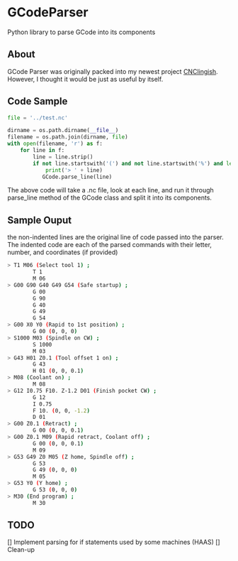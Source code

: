 # GCodeParser
Python library to parse GCode into its components

## About
GCode Parser was originally packed into my newest project [CNClingish](https://github.com/CodeNameMPC/CNClingish). However, I thought it would be just as useful by itself. 

## Code Sample
```python
file = '../test.nc'

dirname = os.path.dirname(__file__)
filename = os.path.join(dirname, file)
with open(filename, 'r') as f:
    for line in f:
        line = line.strip()
        if not line.startswith('(') and not line.startswith('%') and len(line) > 0:
            print('> ' + line)
           GCode.parse_line(line)
```

The above code will take a .nc file, look at each line, and run it through parse_line method of the GCode class and split it into its components.

## Sample Ouput
the non-indented lines are the original line of code passed into the parser. The indented code are each of the parsed commands with their letter, number, and coordinates (if provided)

```bash
> T1 M06 (Select tool 1) ;
        T 1
        M 06
> G00 G90 G40 G49 G54 (Safe startup) ;
        G 00
        G 90
        G 40
        G 49
        G 54
> G00 X0 Y0 (Rapid to 1st position) ;
        G 00 (0, 0, 0)
> S1000 M03 (Spindle on CW) ;
        S 1000
        M 03
> G43 H01 Z0.1 (Tool offset 1 on) ;
        G 43
        H 01 (0, 0, 0.1)
> M08 (Coolant on) ;
        M 08
> G12 I0.75 F10. Z-1.2 D01 (Finish pocket CW) ;
        G 12
        I 0.75
        F 10. (0, 0, -1.2)
        D 01
> G00 Z0.1 (Retract) ;
        G 00 (0, 0, 0.1)
> G00 Z0.1 M09 (Rapid retract, Coolant off) ;
        G 00 (0, 0, 0.1)
        M 09
> G53 G49 Z0 M05 (Z home, Spindle off) ;
        G 53
        G 49 (0, 0, 0)
        M 05
> G53 Y0 (Y home) ;
        G 53 (0, 0, 0)
> M30 (End program) ;
        M 30
```

## TODO
[] Implement parsing for if statements used by some machines (HAAS)
[] Clean-up